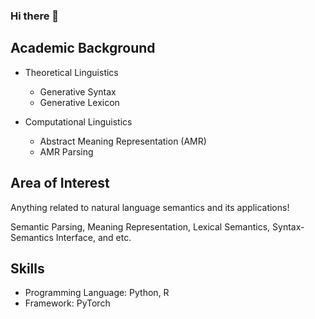 ### Hi there 👋

<!--
**yama-yuki/yama-yuki** is a ✨ _special_ ✨ repository because its `README.md` (this file) appears on your GitHub profile.

Here are some ideas to get you started:

- 🔭 I’m currently working on ...
- 🌱 I’m currently learning ...
- 👯 I’m looking to collaborate on ...
- 🤔 I’m looking for help with ...
- 💬 Ask me about ...
- 📫 How to reach me: ...
- 😄 Pronouns: ...
- ⚡ Fun fact: ...
-->

## Academic Background
- Theoretical Linguistics
  - Generative Syntax
  - Generative Lexicon

- Computational Linguistics
  - Abstract Meaning Representation (AMR)
  - AMR Parsing

## Area of Interest
Anything related to natural language semantics and its applications!

Semantic Parsing, Meaning Representation, Lexical Semantics, Syntax-Semantics Interface, and etc.

## Skills
- Programming Language: Python, R
- Framework: PyTorch
